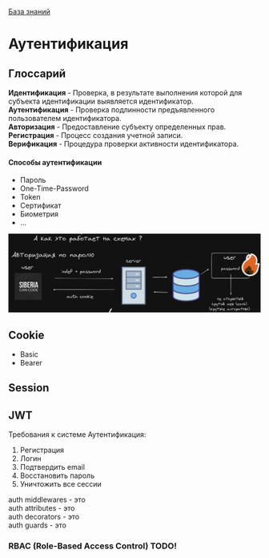 [База знаний](../Main.md)

# Аутентификация

## Глоссарий

**Идентификация** - Проверка, в результате выполнения которой для субъекта идентификации выявляется идентификатор.  
**Аутентификация** - Проверка подлинности предъявленного пользователем идентификатора.  
**Авторизация** - Предоставление субъекту определенных прав.  
**Регистрация** - Процесс создания учетной записи.  
**Верификация** - Процедура проверки активности идентификатора.

#### Способы аутентификации

- Пароль
- One-Time-Password
- Token
- Сертификат
- Биометрия
- ...

![Авторизация как это работает](./authorization_HowItWorks.png)

## Cookie

- Basic
- Bearer

## Session

## JWT

Требования к системе Аутентификация:

1. Регистрация
1. Логин
1. Подтвердить email
1. Восстановить пароль
1. Уничтожить все сессии

auth middlewares - это  
auth attributes - это  
auth decorators - это  
auth guards - это

### RBAC (Role-Based Access Control) TODO!
